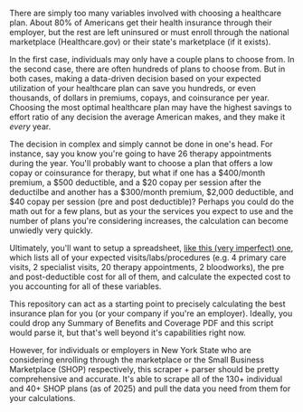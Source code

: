 There are simply too many variables involved with choosing a healthcare plan. About 80% of Americans get their health insurance through their employer, but the rest are left uninsured or must enroll through the national marketplace (Healthcare.gov) or their state's marketplace (if it exists). 

In the first case, individuals may only have a couple plans to choose from. In the second case, there are often hundreds of plans to choose from. But in both cases, making a data-driven decision based on your expected utilization of your healthcare plan can save you hundreds, or even thousands, of dollars in premiums, copays, and coinsurance per year. Choosing the most optimal healthcare plan may have the highest savings to effort ratio of any decision the average American makes, and they make it _every_ year.

The decision in complex and simply cannot be done in one's head. For instance, say you know you're going to have 26 therapy appointments during the year. You'll probably want to choose a plan that offers a low copay or coinsurance for therapy, but what if one has a $400/month premium, a $500 deductible, and a $20 copay per session after the deductilbe and another has a $300/month premium, $2,000 deductible, and $40 copay per session (pre and post deductible)? Perhaps you could do the math out for a few plans, but as your the services you expect to use and the number of plans you're considering increases, the calculation can become unwiedly very quickly. 

Ultimately, you'll want to setup a spreadsheet, [like this (very imperfect) one](https://docs.google.com/spreadsheets/d/1Dj7ByXN1VB9tY30mQa4egjzMh-g8uSSSay7W6qGdRnU/edit?usp=sharing), which lists all of your expected visits/labs/procedures (e.g. 4 primary care visits, 2 specialist visits, 20 therapy appointments, 2 bloodworks), the pre and post-deductible cost for all of them, and calculate the expected cost to you accounting for all of these variables.

This repository can act as a starting point to precisely calculating the best insurance plan for you (or your company if you're an employer). Ideally, you could drop any Summary of Benefits and Coverage PDF and this script would parse it, but that's well beyond it's capabilities right now.
 
However, for individuals or employers in New York State who are considering enrolling through the marketplace or the Small Business Marketplace (SHOP) respectively, this scraper + parser should be pretty comprehensive and accurate. It's able to scrape all of the 130+ individual and 40+ SHOP plans (as of 2025) and pull the data you need from them for your calculations. 
